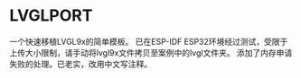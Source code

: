 # LVGLPORT
一个快速移植LVGL9x的简单模板。
已在ESP-IDF ESP32环境经过测试，受限于上传大小限制，请手动将lvgl9x文件拷贝至案例中的lvgl文件夹。
添加了内存申请失败的处理。已老实，改用中文写注释。
